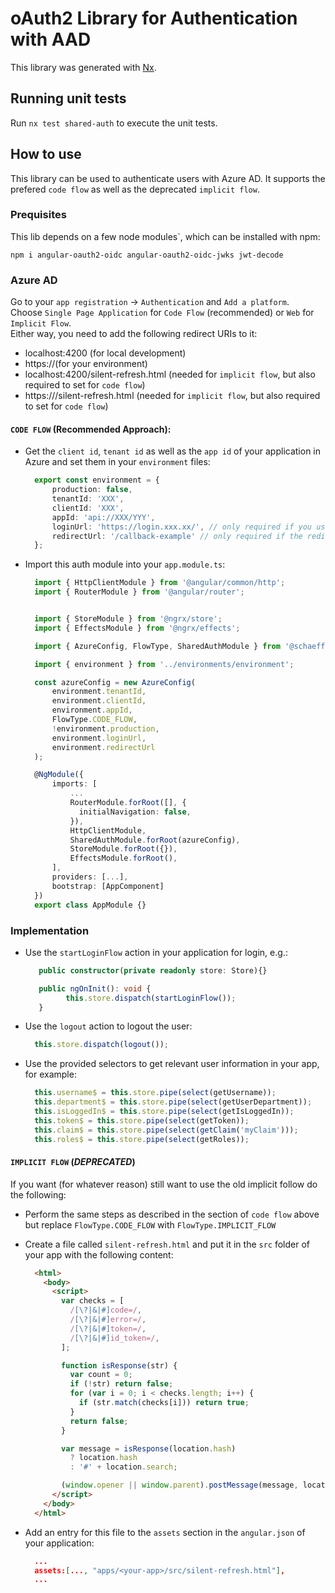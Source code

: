 # oAuth2 Library for Authentication with AAD

This library was generated with [Nx](https://nx.dev).

## Running unit tests

Run `nx test shared-auth` to execute the unit tests.

## How to use

This library can be used to authenticate users with Azure AD. It supports the prefered `code flow` as well as the deprecated `implicit flow`.


### Prequisites

This lib depends on a few node modules`, which can be installed with npm:

`npm i angular-oauth2-oidc angular-oauth2-oidc-jwks jwt-decode`

### Azure AD

Go to your `app registration` -> `Authentication` and `Add a platform`.  
Choose `Single Page Application` for `Code Flow` (recommended) or `Web` for `Implicit Flow`.  
Either way, you need to add the following redirect URIs to it:  
- localhost:4200 (for local development)
- https://<your-domain>(for your environment)
- localhost:4200/silent-refresh.html (needed for `implicit flow`, but also required to set for `code flow`)
- https://<your-domain>/silent-refresh.html (needed for `implicit flow`, but also required to set for `code flow`)

#### `CODE FLOW` (Recommended Approach):

- Get the `client id`, `tenant id` as well as the `app id` of your application in Azure and set them in your `environment` files:
  ```typescript
    export const environment = {
        production: false,
        tenantId: 'XXX',
        clientId: 'XXX',
        appId: 'api://XXX/YYY',
        loginUrl: 'https://login.xxx.xx/', // only required if you use another azure tenant
        redirectUrl: '/callback-example' // only required if the redirect url should not be root
    };

  ```
- Import this auth module into your `app.module.ts`:   
  ```typescript
    import { HttpClientModule } from '@angular/common/http';
    import { RouterModule } from '@angular/router';


    import { StoreModule } from '@ngrx/store';
    import { EffectsModule } from '@ngrx/effects';

    import { AzureConfig, FlowType, SharedAuthModule } from '@schaeffler/auth';

    import { environment } from '../environments/environment';

    const azureConfig = new AzureConfig(
        environment.tenantId,
        environment.clientId,
        environment.appId,
        FlowType.CODE_FLOW,
        !environment.production,
        environment.loginUrl,
        environment.redirectUrl
    );

    @NgModule({
        imports: [
            ...
            RouterModule.forRoot([], {
              initialNavigation: false,
            }),
            HttpClientModule,
            SharedAuthModule.forRoot(azureConfig),
            StoreModule.forRoot({}),
            EffectsModule.forRoot(),
        ],
        providers: [...],
        bootstrap: [AppComponent]
    })
    export class AppModule {}
  ```

### Implementation

* Use the `startLoginFlow` action in your application for login, e.g.:
   ```typescript
      public constructor(private readonly store: Store){}

      public ngOnInit(): void {
            this.store.dispatch(startLoginFlow());
      }
   ```
* Use the `logout` action to logout the user:
    ```typescript
      this.store.dispatch(logout());
    ```
* Use the provided selectors to get relevant user information in your app, for example:
    ```typescript
      this.username$ = this.store.pipe(select(getUsername));
      this.department$ = this.store.pipe(select(getUserDepartment));
      this.isLoggedIn$ = this.store.pipe(select(getIsLoggedIn));
      this.token$ = this.store.pipe(select(getToken));
      this.claim$ = this.store.pipe(select(getClaim('myClaim')));
      this.roles$ = this.store.pipe(select(getRoles));
    ```

#### `IMPLICIT FLOW` (*DEPRECATED*)

If you want (for whatever reason) still want to use the old implicit follow do the following:  

- Perform the same steps as described in the section of `code flow` above but replace `FlowType.CODE_FLOW` with `FlowType.IMPLICIT_FLOW`

- Create a file called `silent-refresh.html` and put it in the `src` folder of your app with the following content:
  ```html
    <html>
      <body>
        <script>
          var checks = [
            /[\?|&|#]code=/,
            /[\?|&|#]error=/,
            /[\?|&|#]token=/,
            /[\?|&|#]id_token=/,
          ];

          function isResponse(str) {
            var count = 0;
            if (!str) return false;
            for (var i = 0; i < checks.length; i++) {
              if (str.match(checks[i])) return true;
            }
            return false;
          }

          var message = isResponse(location.hash)
            ? location.hash
            : '#' + location.search;

          (window.opener || window.parent).postMessage(message, location.origin);
        </script>
      </body>
    </html>
  ```
- Add an entry for this file to the `assets` section in the `angular.json` of your application:
  ```json
    ...
    assets:[..., "apps/<your-app>/src/silent-refresh.html"],
    ...
  ```